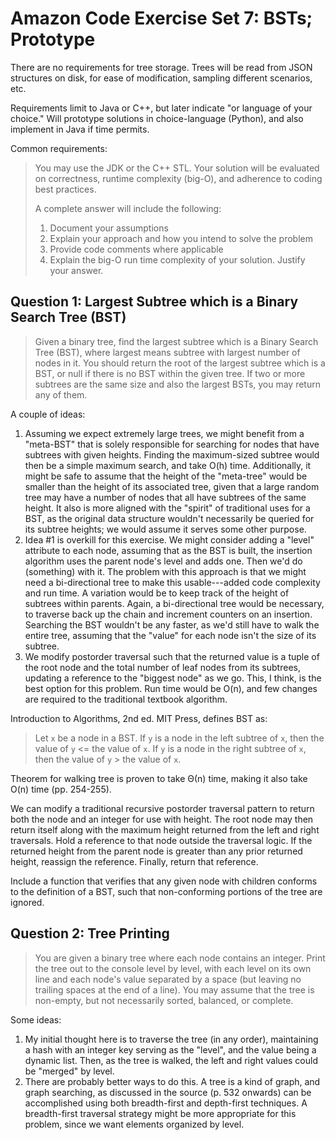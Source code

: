 Amazon Code Exercise Set 7: BSTs; Prototype
===========================================


There are no requirements for tree storage. Trees
will be read from JSON structures on disk, for
ease of modification, sampling different scenarios, etc.

Requirements limit to Java or C++, but later indicate
"or language of your choice." Will prototype solutions
in choice-language (Python), and also implement in Java
if time permits.


Common requirements:

> You may use the JDK or the C++ STL. Your solution
> will be evaluated on correctness, runtime complexity (big-O),
> and adherence to coding best practices.
>
> A complete answer will include the following:
> 1. Document your assumptions
> 2. Explain your approach and how you intend to solve the problem
> 3. Provide code comments where applicable
> 4. Explain the big-O run time complexity of your solution.
>    Justify your answer.


Question 1: Largest Subtree which is a Binary Search Tree (BST)
---------------------------------------------------------------

> Given a binary tree, find the largest subtree which is a Binary Search
> Tree (BST), where largest means subtree with largest number of nodes in
> it. You should return the root of the largest subtree which is a BST, or
> null if there is no BST within the given tree. If two or more subtrees
> are the same size and also the largest BSTs, you may return any of them.

A couple of ideas:

1. Assuming we expect extremely large trees, we might benefit
   from a "meta-BST" that is solely responsible for searching
   for nodes that have subtrees with given heights. Finding
   the maximum-sized subtree would then be a simple maximum
   search, and take O(h) time. Additionally, it might
   be safe to assume that the height of the "meta-tree" would
   be smaller than the height of its associated tree, given
   that a large random tree may have a number of nodes that all
   have subtrees of the same height. It also is more aligned with
   the "spirit" of traditional uses for a BST, as the original
   data structure wouldn't necessarily be queried for its subtree
   heights; we would assume it serves some other purpose.
2. Idea #1 is overkill for this exercise. We might consider
   adding a "level" attribute to each node, assuming that as
   the BST is built, the insertion algorithm uses the parent
   node's level and adds one. Then we'd do (something) with it.
   The problem with this approach is that we might need a
   bi-directional tree to make this usable---added code
   complexity and run time. A variation would be to keep
   track of the height of subtrees within parents. Again,
   a bi-directional tree would be necessary, to traverse
   back up the chain and increment counters on an insertion.
   Searching the BST wouldn't be any faster, as we'd still
   have to walk the entire tree, assuming that the
   "value" for each node isn't the size of its subtree.
3. We modify postorder traversal such that the returned
   value is a tuple of the root node and the total number
   of leaf nodes from its subtrees, updating a reference
   to the "biggest node" as we go. This, I think, is the
   best option for this problem. Run time would be O(n),
   and few changes are required to the traditional textbook
   algorithm.


Introduction to Algorithms, 2nd ed. MIT Press, defines BST as:
> Let `x` be a node in a BST. If `y` is a node in
> the left subtree of `x`, then the
> value of `y` &lt;= the value of `x`. If `y` is a node
> in the right subtree of `x`, then the value of
> `y` &gt; the value of `x`.

Theorem for walking tree is proven to take &Theta;(n) time,
making it also take O(n) time (pp. 254-255).

We can modify a traditional recursive postorder traversal
pattern to return both the node and an integer for use with
height. The root node may then return itself along with the
maximum height returned from the left and right traversals.
Hold a reference to that node outside the traversal logic.
If the returned height from the parent node is greater than
any prior returned height, reassign the reference. Finally,
return that reference.

Include a function that verifies that any given node with
children conforms to the definition of a BST, such that
non-conforming portions of the tree are ignored.



Question 2: Tree Printing
-------------------------

> You are given a binary tree where each node contains an integer. Print
> the tree out to the console level by level, with each level on its own
> line and each node's value separated by a space (but leaving no
> trailing spaces at the end of a line). You may assume that the tree is
> non-empty, but not necessarily sorted, balanced, or complete.

Some ideas:

1. My initial thought here is to traverse the tree (in any order),
   maintaining a hash with an integer key serving as the "level",
   and the value being a dynamic list. Then, as the tree is
   walked, the left and right values could be "merged" by level.
2. There are probably better ways to do this. A tree is a kind of graph,
   and graph searching, as discussed in the source (p. 532 onwards) can
   be accomplished using both breadth-first and depth-first techniques.
   A breadth-first traversal strategy might be more appropriate for this
   problem, since we want elements organized by level.

